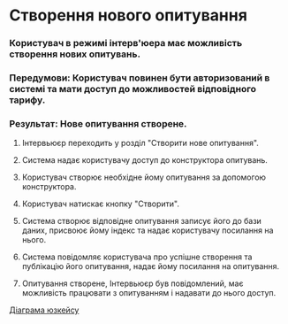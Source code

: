 # Створення нового опитування

### Користувач в режимі інтерв'юера має можливість створення нових опитувань.

### Передумови: Користувач повинен бути авторизований в системі та мати доступ до можливостей відповідного тарифу.

### Результат: Нове опитування створене.

1. Інтервьюєр переходить у розділ "Створити нове опитування".

2. Система надає користувачу доступ до конструктора опитувань.

3. Користувач створює необхідне йому опитування за допомогою конструктора.

4. Користувач натискає кнопку "Створити".

5. Система створює відповідне опитування записує його до бази даних, присвоює йому індекс та надає користувачу посилання на нього.

6. Система повідомляє користувача про успішне створення та публікацію його опитування, надає йому посилання на опитування.

7. Опитування створене, Інтервьюєр був повідомлений, має можливість працювати з опитуванням і надавати до нього доступ.

[Діаграма юзкейсу](https://github.com/ip-85/System-Dynamics/blob/master/Doc/UMLDiagrams/scenarios/interviewer/Diagrams/UC1.md)